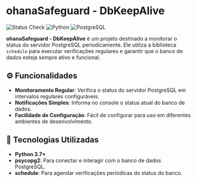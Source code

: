 # ohanaSafeguard - DbKeepAlive

![Status Check](https://img.shields.io/badge/Status-Active-brightgreen) ![Python](https://img.shields.io/badge/Python-3.7%2B-blue) ![PostgreSQL](https://img.shields.io/badge/PostgreSQL-12%2B-316192)

**ohanaSafeguard - DbKeepAlive** é um projeto destinado a monitorar o status do servidor PostgreSQL periodicamente. Ele utiliza a biblioteca `schedule` para executar verificações regulares e garantir que o banco de dados esteja sempre ativo e funcional.

## ⚙️ Funcionalidades

- **Monitoramento Regular**: Verifica o status do servidor PostgreSQL em intervalos regulares configuráveis.
- **Notificações Simples**: Informa no console o status atual do banco de dados.
- **Facilidade de Configuração**: Fácil de configurar para uso em diferentes ambientes de desenvolvimento.

## 🚀 Tecnologias Utilizadas

- **Python 3.7+**
- **psycopg2**: Para conectar e interagir com o banco de dados PostgreSQL.
- **schedule**: Para agendar verificações periódicas do status do banco.
